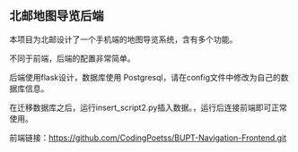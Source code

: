 ## 北邮地图导览后端

本项目为北邮设计了一个手机端的地图导览系统，含有多个功能。

不同于前端，后端的配置非常简单。

后端使用flask设计，数据库使用 Postgresql，请在config文件中修改为自己的数据库信息。

在迁移数据库之后，运行insert_script2.py插入数据。，运行后连接前端即可正常使用。

前端链接：https://github.com/CodingPoetss/BUPT-Navigation-Frontend.git

